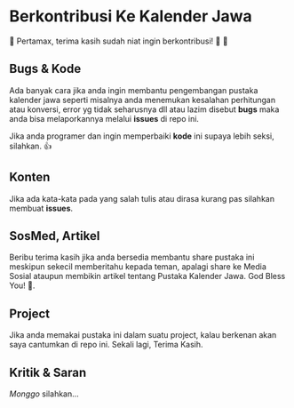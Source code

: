 # Berkontribusi Ke Kalender Jawa

:pray: Pertamax, terima kasih sudah niat ingin berkontribusi! 🎉 :clap:

## Bugs & Kode

Ada banyak cara jika anda ingin membantu pengembangan pustaka kalender jawa seperti misalnya
anda menemukan kesalahan perhitungan atau konversi, error yg tidak seharusnya dll atau lazim disebut **bugs** maka
anda bisa melaporkannya melalui **issues** di repo ini.

Jika anda programer dan ingin memperbaiki **kode** ini supaya lebih seksi, silahkan. :+1:

## Konten

Jika ada kata-kata pada yang salah tulis atau dirasa kurang pas silahkan membuat **issues**.

## SosMed, Artikel

Beribu terima kasih jika anda bersedia membantu share pustaka ini meskipun sekecil memberitahu kepada teman, apalagi share ke Media Sosial ataupun membikin artikel tentang Pustaka Kalender Jawa. God Bless You! :pray:.

## Project

Jika anda memakai pustaka ini dalam suatu project, kalau berkenan akan saya cantumkan di repo ini. Sekali lagi, Terima Kasih.

## Kritik & Saran

_Monggo_ silahkan...
